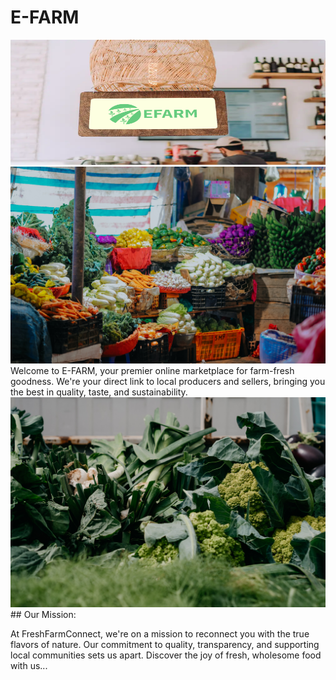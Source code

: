 # E-FARM

<img width="1000" height="200" src="https://github.com/Innocentsax/FULL_STACK_PROJECTS/blob/main/Efarm/images/about-img.jpg">



<img src="https://github.com/Innocentsax/FULL_STACK_PROJECTS/blob/main/Efarm/images/pexels-min-an-1093837.jpg">
Welcome to E-FARM, your premier online marketplace for 
farm-fresh goodness. We're your direct link to local producers and sellers, 
bringing you the best in quality, taste, and sustainability.



<img src="https://github.com/Innocentsax/FULL_STACK_PROJECTS/blob/main/Efarm/images/slider-bg.jpg">
## Our Mission:

At FreshFarmConnect, we're on a mission to reconnect you with 
the true flavors of nature. Our commitment to quality, transparency, 
and supporting local communities sets us apart. Discover the joy of 
fresh, wholesome food with us...
